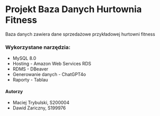 # Projekt Baza Danych Hurtownia Fitness
Baza danych zawiera dane sprzedażowe przykładowej hurtowni fitness

### Wykorzystane narzędzia:
  * MySQL 8.0
  * Hosting - Amazon Web Services RDS
  * RDMS - DBeaver    
  * Generowanie danych - ChatGPT4o
  * Raporty - Tablau

#### Autorzy
 * Maciej Trybulski, S200004
 * Dawid Zariczny, S199976
